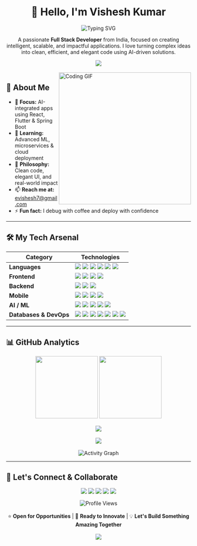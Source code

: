 <h1 align="center">👋 Hello, I'm Vishesh Kumar</h1>

<div align="center">
  <img src="https://readme-typing-svg.herokuapp.com?font=Fira+Code&size=28&pause=1000&color=00D9FF&center=true&vCenter=true&width=600&lines=Full+Stack+Developer;AI%2FML+Enthusiast;Mobile+App+Developer;Problem+Solver+%26+Innovator" alt="Typing SVG" />
</div>

<p align="center">
  A passionate <b>Full Stack Developer</b> from India, focused on creating intelligent, scalable, and impactful applications.  
  I love turning complex ideas into clean, efficient, and elegant code using AI-driven solutions.
</p>

<div align="center">
  <a href="https://new-portfolio-porq.onrender.com/" target="_blank">
    <img src="https://img.shields.io/badge/🌟_View_My_Portfolio-FF6B6B?style=for-the-badge&logo=vercel&logoColor=white" />
  </a>
</div>

<br>

<img align="right" alt="Coding GIF" width="360" src="https://cdn.dribbble.com/users/1162077/screenshots/3848914/programmer.gif">

## 🎯 About Me

- 🔭 **Focus:** AI-integrated apps using React, Flutter & Spring Boot  
- 🌱 **Learning:** Advanced ML, microservices & cloud deployment  
- 🎨 **Philosophy:** Clean code, elegant UI, and real-world impact  
- 📫 **Reach me at:** [evishesh7@gmail.com](mailto:evishesh7@gmail.com)  
- ⚡ **Fun fact:** I debug with coffee and deploy with confidence  

---

## 🛠️ My Tech Arsenal
<div align="center">

| **Category** | **Technologies** |
|---------------|------------------|
| **Languages** | <img src="https://img.shields.io/badge/Java-ED8B00?style=for-the-badge&logo=openjdk&logoColor=white"/> <img src="https://img.shields.io/badge/Python-3776AB?style=for-the-badge&logo=python&logoColor=white"/> <img src="https://img.shields.io/badge/JavaScript-F7DF1E?style=for-the-badge&logo=javascript&logoColor=black"/> <img src="https://img.shields.io/badge/TypeScript-007ACC?style=for-the-badge&logo=typescript&logoColor=white"/> <img src="https://img.shields.io/badge/Dart-0175C2?style=for-the-badge&logo=dart&logoColor=white"/> <img src="https://img.shields.io/badge/C++-00599C?style=for-the-badge&logo=cplusplus&logoColor=white"/> |
| **Frontend** | <img src="https://img.shields.io/badge/React-20232A?style=for-the-badge&logo=react&logoColor=61DAFB"/> <img src="https://img.shields.io/badge/Next.js-000000?style=for-the-badge&logo=nextdotjs&logoColor=white"/> <img src="https://img.shields.io/badge/Tailwind_CSS-38B2AC?style=for-the-badge&logo=tailwind-css&logoColor=white"/> <img src="https://img.shields.io/badge/Figma-F24E1E?style=for-the-badge&logo=figma&logoColor=white"/> |
| **Backend** | <img src="https://img.shields.io/badge/Node.js-43853D?style=for-the-badge&logo=node.js&logoColor=white"/> <img src="https://img.shields.io/badge/Express.js-404D59?style=for-the-badge&logo=express&logoColor=white"/> <img src="https://img.shields.io/badge/Spring_Boot-6DB33F?style=for-the-badge&logo=spring-boot&logoColor=white"/> |
| **Mobile** | <img src="https://img.shields.io/badge/Flutter-02569B?style=for-the-badge&logo=flutter&logoColor=white"/> <img src="https://img.shields.io/badge/React_Native-20232A?style=for-the-badge&logo=react&logoColor=61DAFB"/> <img src="https://img.shields.io/badge/Android-3DDC84?style=for-the-badge&logo=android&logoColor=white"/> <img src="https://img.shields.io/badge/Android_Studio-3DDC84?style=for-the-badge&logo=android-studio&logoColor=white"/> |
| **AI / ML** | <img src="https://img.shields.io/badge/TensorFlow-FF6F00?style=for-the-badge&logo=tensorflow&logoColor=white"/> <img src="https://img.shields.io/badge/Pandas-150458?style=for-the-badge&logo=pandas&logoColor=white"/> <img src="https://img.shields.io/badge/NumPy-013243?style=for-the-badge&logo=numpy&logoColor=white"/> <img src="https://img.shields.io/badge/scikit_learn-F7931E?style=for-the-badge&logo=scikit-learn&logoColor=white"/> <img src="https://img.shields.io/badge/Jupyter-F37626?style=for-the-badge&logo=jupyter&logoColor=white"/> |
| **Databases & DevOps** | <img src="https://img.shields.io/badge/MongoDB-4EA94B?style=for-the-badge&logo=mongodb&logoColor=white"/> <img src="https://img.shields.io/badge/MySQL-005C84?style=for-the-badge&logo=mysql&logoColor=white"/> <img src="https://img.shields.io/badge/PostgreSQL-316192?style=for-the-badge&logo=postgresql&logoColor=white"/> <img src="https://img.shields.io/badge/Firebase-FFCA28?style=for-the-badge&logo=firebase&logoColor=black"/> <img src="https://img.shields.io/badge/Docker-2496ED?style=for-the-badge&logo=docker&logoColor=white"/> <img src="https://img.shields.io/badge/AWS-FF9900?style=for-the-badge&logo=amazonaws&logoColor=white"/> <img src="https://img.shields.io/badge/Vercel-000000?style=for-the-badge&logo=vercel&logoColor=white"/> |

</div>

---

## 📊 GitHub Analytics
<div align="center">
  <img src="https://github-readme-stats.vercel.app/api?username=itsracoon&show_icons=true&theme=radical&include_all_commits=true&count_private=true&border_radius=15" height="170" />
  <img src="https://github-readme-stats.vercel.app/api/top-langs/?username=itsracoon&layout=compact&langs_count=10&theme=radical&border_radius=15" height="170" />
  <br><br>
  <img src="https://github-readme-streak-stats.herokuapp.com/?user=itsracoon&theme=radical&border_radius=15" />
  <br><br>
  <img src="https://github-profile-trophy.vercel.app/?username=itsracoon&theme=radical&no-frame=true&margin-w=6&row=1&column=7" />
  <br><br>
  <img src="https://github-readme-activity-graph.vercel.app/graph?username=itsracoon&theme=react-dark&hide_border=true&area=true" alt="Activity Graph" />
</div>

---

## 🤝 Let's Connect & Collaborate
<p align="center">
  <a href="https://linkedin.com/in/visheshkumar" target="_blank"><img src="https://img.shields.io/badge/💼_LinkedIn-0077B5?style=for-the-badge&logo=linkedin&logoColor=white"/></a>
  <a href="mailto:evishesh7@gmail.com"><img src="https://img.shields.io/badge/📧_Email-D14836?style=for-the-badge&logo=gmail&logoColor=white"/></a>
  <a href="https://twitter.com/visheshkumar" target="_blank"><img src="https://img.shields.io/badge/🐦_Twitter-1DA1F2?style=for-the-badge&logo=twitter&logoColor=white"/></a>
  <a href="https://leetcode.com/mysticrogger" target="_blank"><img src="https://img.shields.io/badge/⚡_LeetCode-FFA116?style=for-the-badge&logo=leetcode&logoColor=black"/></a>
  <a href="https://instagram.com/xvisheshkumarx" target="_blank"><img src="https://img.shields.io/badge/📸_Instagram-E4405F?style=for-the-badge&logo=instagram&logoColor=white"/></a>
</p>

<div align="center">
  <img src="https://komarev.com/ghpvc/?username=itsracoon&label=Profile%20Views&color=brightgreen&style=for-the-badge" alt="Profile Views"/>
  <br><br>
  ⭐ <b>Open for Opportunities</b> | 🚀 <b>Ready to Innovate</b> | 💡 <b>Let's Build Something Amazing Together</b>
  <br><br>
  <img src="https://capsule-render.vercel.app/api?type=waving&color=gradient&height=60&section=footer"/>
</div>
